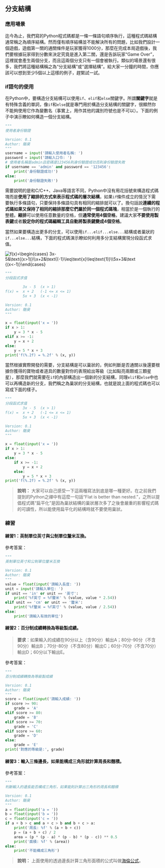 ## 分支結構

### 應用場景

迄今為止，我們寫的Python程式碼都是一條一條語句順序執行，這種程式碼結構通常稱之為順序結構。然而僅有順序結構並不能解決所有的問題，比如我們設計一個遊戲，遊戲第一關的通關條件是玩家獲得1000分，那麼在完成本局遊戲後，我們要根據玩家得到分數來決定究竟是進入第二關，還是告訴玩家“Game Over”，這裡就會產生兩個分支，而且這兩個分支只有一個會被執行。類似的場景還有很多，我們將這種結構稱之為“分支結構”或“選擇結構”。給大家一分鐘的時間，你應該可以想到至少5個以上這樣的例子，趕緊試一試。

### if語句的使用

在Python中，要構造分支結構可以使用`if`、`elif`和`else`關鍵字。所謂**關鍵字**就是有特殊含義的單詞，像`if`和`else`就是專門用於構造分支結構的關鍵字，很顯然你不能夠使用它作為變數名（事實上，用作其他的識別符號也是不可以）。下面的例子中演示瞭如何構造一個分支結構。

```Python
"""
使用者身份驗證

Version: 0.1
Author: 駱昊
"""
username = input('請輸入使用者名稱: ')
password = input('請輸入口令: ')
# 使用者名稱是admin且密碼是123456則身份驗證成功否則身份驗證失敗
if username == 'admin' and password == '123456':
    print('身份驗證成功!')
else:
    print('身份驗證失敗!')
```

需要說明的是和C/C++、Java等語言不同，Python中沒有用花括號來構造程式碼塊而是**使用了縮排的方式來表示程式碼的層次結構**，如果`if`條件成立的情況下需要執行多條語句，只要保持多條語句具有相同的縮排就可以了。換句話說**連續的程式碼如果又保持了相同的縮排那麼它們屬於同一個程式碼塊**，相當於是一個執行的整體。**縮排**可以使用任意數量的空格，但**通常使用4個空格**，建議大家**不要使用製表鍵**或者**設定你的程式碼編輯工具自動將製表鍵變成4個空格**。

當然如果要構造出更多的分支，可以使用`if...elif...else...`結構或者巢狀的`if...else...`結構，下面的程式碼演示瞭如何利用多分支結構實現分段函式求值。

![$$f(x)=\begin{cases} 3x-5&\text{(x>1)}\\x+2&\text{(-1}\leq\text{x}\leq\text{1)}\\5x+3&\text {(x<-1)}\end{cases}$$](./res/formula_1.png)

```Python
"""
分段函式求值

        3x - 5  (x > 1)
f(x) =  x + 2   (-1 <= x <= 1)
        5x + 3  (x < -1)

Version: 0.1
Author: 駱昊
"""

x = float(input('x = '))
if x > 1:
    y = 3 * x - 5
elif x >= -1:
    y = x + 2
else:
    y = 5 * x + 3
print('f(%.2f) = %.2f' % (x, y))
```

當然根據實際開發的需要，分支結構是可以巢狀的，例如判斷是否通關以後還要根據你獲得的寶物或者道具的數量對你的表現給出等級（比如點亮兩顆或三顆星星），那麼我們就需要在`if`的內部構造出一個新的分支結構，同理`elif`和`else`中也可以再構造新的分支，我們稱之為巢狀的分支結構，也就是說上面的程式碼也可以寫成下面的樣子。

```Python
"""
分段函式求值
		3x - 5	(x > 1)
f(x) =	x + 2	(-1 <= x <= 1)
		5x + 3	(x < -1)

Version: 0.1
Author: 駱昊
"""

x = float(input('x = '))
if x > 1:
    y = 3 * x - 5
else:
    if x >= -1:
        y = x + 2
    else:
        y = 5 * x + 3
print('f(%.2f) = %.2f' % (x, y))
```

> **說明：** 大家可以自己感受一下這兩種寫法到底是哪一種更好。在之前我們提到的Python之禪中有這麼一句話“Flat is better than nested.”，之所以提倡程式碼“扁平化”是因為巢狀結構的巢狀層次多了之後會嚴重的影響程式碼的可讀性，所以能使用扁平化的結構時就不要使用巢狀。

### 練習

#### 練習1：英制單位英寸與公制單位釐米互換。

參考答案：

```Python
"""
英制單位英寸和公制單位釐米互換

Version: 0.1
Author: 駱昊
"""
value = float(input('請輸入長度: '))
unit = input('請輸入單位: ')
if unit == 'in' or unit == '英寸':
    print('%f英寸 = %f釐米' % (value, value * 2.54))
elif unit == 'cm' or unit == '釐米':
    print('%f釐米 = %f英寸' % (value, value / 2.54))
else:
    print('請輸入有效的單位')
```

#### 練習2：百分制成績轉換為等級製成績。

> **要求**：如果輸入的成績在90分以上（含90分）輸出A；80分-90分（不含90分）輸出B；70分-80分（不含80分）輸出C；60分-70分（不含70分）輸出D；60分以下輸出E。

參考答案：

```Python
"""
百分制成績轉換為等級製成績

Version: 0.1
Author: 駱昊
"""
score = float(input('請輸入成績: '))
if score >= 90:
    grade = 'A'
elif score >= 80:
    grade = 'B'
elif score >= 70:
    grade = 'C'
elif score >= 60:
    grade = 'D'
else:
    grade = 'E'
print('對應的等級是:', grade)
```
#### 練習3：輸入三條邊長，如果能構成三角形就計算周長和麵積。

參考答案：

```Python
"""
判斷輸入的邊長能否構成三角形，如果能則計算出三角形的周長和麵積

Version: 0.1
Author: 駱昊
"""
a = float(input('a = '))
b = float(input('b = '))
c = float(input('c = '))
if a + b > c and a + c > b and b + c > a:
    print('周長: %f' % (a + b + c))
    p = (a + b + c) / 2
    area = (p * (p - a) * (p - b) * (p - c)) ** 0.5
    print('面積: %f' % (area))
else:
    print('不能構成三角形')
```
> **說明：** 上面使用的透過邊長計算三角形面積的公式叫做[海倫公式](https://zh.wikipedia.org/zh-hans/海倫公式)。

